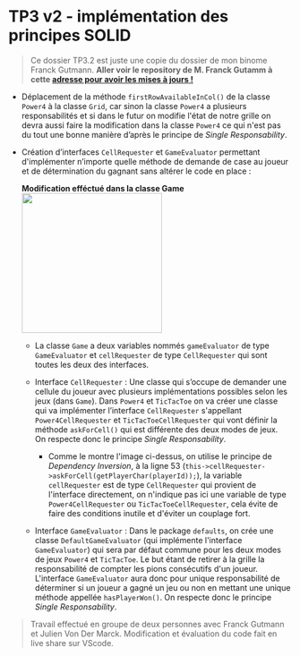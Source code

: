 # TP3 v2 - implémentation des principes SOLID

> Ce dossier TP3.2 est juste une copie du dossier de mon binome Franck Gutmann. 
**Aller voir le repository de M. Franck Gutamm à cette [adresse pour avoir les mises à jours !](https://gitlab.com/cours-franck-g/cplusplus/-/tree/main/src/TP3)**

- Déplacement de la méthode `firstRowAvailableInCol()` de la classe `Power4` à la classe `Grid`, car sinon la classe `Power4` a plusieurs responsabilités et si dans le futur on modifie l'état de notre grille on devra aussi faire la modification dans la classe `Power4` ce qui n'est pas du tout une bonne manière d’après le principe de *Single Responsability*.

- Création d’interfaces `CellRequester` et `GameEvaluator` permettant d'implémenter n’importe quelle méthode de demande de case au joueur et de détermination du gagnant sans altérer le code en place :

    **Modification efféctué dans la classe Game**
    <img src="https://user-images.githubusercontent.com/62793491/205987255-baadb7e4-bb07-46a7-a3b1-c6a3615cca1b.png" height="250" />

    - La classe `Game` a deux variables nommés `gameEvaluator` de type `GameEvaluator` et `cellRequester` de type `CellRequester` qui sont toutes les deux des interfaces. 

    - Interface `CellRequester` : Une classe qui s’occupe de demander une cellule du joueur avec plusieurs implémentations possibles selon les jeux (dans `Game`). Dans `Power4` et `TicTacToe` on va créer une classe qui va implémenter l’interface `CellRequester` s'appellant `Power4CellRequester` et `TicTacToeCellRequester` qui vont définir la méthode `askForCell()` qui est différente des deux modes de jeux. On respecte donc le principe *Single Responsability*.  

        - Comme le montre l'image ci-dessus, on utilise le principe de *Dependency Inversion*, à la ligne 53 (`this->cellRequester->askForCell(getPlayerChar(playerId));`), la variable `cellRequester` est de type `CellRequester` qui provient de l'interface directement, on n'indique pas ici une variable de type `Power4CellRequester` ou `TicTacToeCellRequester`, cela évite de faire des conditions inutile et d'éviter un couplage fort.  

    - Interface `GameEvaluator` : Dans le package `defaults`, on crée une classe `DefaultGameEvaluator` (qui implémente l'interface `GameEvaluator`) qui sera par défaut commune pour les deux modes de jeux `Power4` et `TicTacToe`. Le but étant de retirer à la grille la responsabilité de compter les pions consécutifs d'un joueur. L'interface `GameEvaluator` aura donc pour unique responsabilité de déterminer si un joueur a gagné un jeu ou non en mettant une unique méthode appellée `hasPlayerWon()`. On respecte donc le principe *Single Responsability*.  


> Travail effectué en groupe de deux personnes avec Franck Gutmann et Julien Von Der Marck. Modification et évaluation du code fait en live share sur VScode. 


